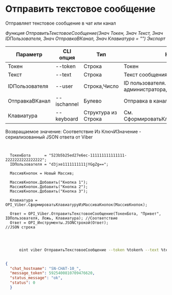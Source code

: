﻿---
sidebar_position: 1
---

# Отправить текстовое сообщение
 Отправляет текстовое сообщение в чат или канал


*Функция ОтправитьТекстовоеСообщение(Знач Токен, Знач Текст, Знач IDПользователя, Знач ОтправкаВКанал, Знач Клавиатура = "") Экспорт*

  | Параметр | CLI опция | Тип | Назначение |
  |-|-|-|-|
  | Токен | --token | Строка | Токен |
  | Текст | --text | Строка | Текст сообщения |
  | IDПользователя | --user | Строка,Число | ID пользователя. Для канала > администратора, для бота > получателя |
  | ОтправкаВКанал | --ischannel | Булево | Отправка в канал или в чат бота |
  | Клавиатура | --keyboard | Структура из Строка | См. СформироватьКлавиатуруИзМассиваКнопок |

  
  Возвращаемое значение:   Соответствие Из КлючИЗначение - сериализованный JSON ответа от Viber

```bsl title="Пример кода"
	
  
  ТокенБота      = "523b5b25ed27e6ec-111111111111111-2222222222222222";
  IDПользователя = "d3jxe1111111111jYGgZg==";
  
  МассивКнопок = Новый Массив;
  
  МассивКнопок.Добавить("Кнопка 1");
  МассивКнопок.Добавить("Кнопка 2");
  МассивКнопок.Добавить("Кнопка 3");
  
  Клавиатура = OPI_Viber.СформироватьКлавиатуруИзМассиваКнопок(МассивКнопок);
  
  Ответ = OPI_Viber.ОтправитьТекстовоеСообщение(ТокенБота, "Привет", IDПользователя, Ложь, Клавиатура); //Соответствие
  Ответ = OPI_Инструменты.JSONСтрокой(Ответ);                                                             //JSON строка
  
	
```

```sh title="Пример команды CLI"
    
      oint viber ОтправитьТекстовоеСообщение --token %token% --text %text% --user "d3jxe1111111111jYGgZg" --ischannel %ischannel% --keyboard %keyboard%


```


```json title="Результат"

{
  "chat_hostname": "SN-CHAT-10_",
  "message_token": 5925400810709476620,
  "status_message": "ok",
  "status": 0
  }

```
